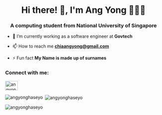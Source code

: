 <h1 align="center">Hi there! 👋, I'm Ang Yong 👨🏻‍💻</h1>
<h3 align="center">A computing student from National University of Singapore </h3>

- 🔭 I’m currently working as a software engineer at **Govtech**

- 📫 How to reach me **chiaangyong@gmail.com**

- ⚡ Fun fact **My Name is made up of surnames**

<h3 align="left">Connect with me:</h3>
<p align="left">
<a href="https://sg.linkedin.com/in/chia-ang-yong" target="blank"><img align="center" src="https://raw.githubusercontent.com/rahuldkjain/github-profile-readme-generator/master/src/images/icons/Social/linked-in-alt.svg" alt="angyonghaseyo" height="30" width="40" /></a>


<!-- Other content remains unchanged -->

<p><img align="left" src="https://github-readme-stats.vercel.app/api/top-langs?username=angyonghaseyo&show_icons=true&locale=en&layout=compact" alt="angyonghaseyo" /></p>

<p>&nbsp;<img align="center" src="https://github-readme-stats.vercel.app/api?username=angyonghaseyo&show_icons=true&locale=en" alt="angyonghaseyo" /></p>

<p><img align="center" src="https://github-readme-streak-stats.herokuapp.com/?user=angyonghaseyo&" alt="angyonghaseyo" /></p>
